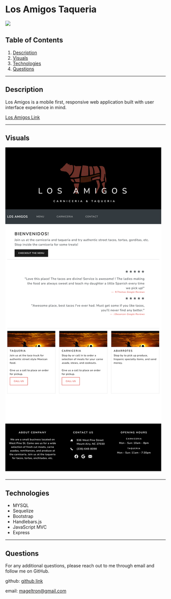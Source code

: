 # Los Amigos Taqueria

![](https://img.shields.io/badge/License-MIT-white.svg)

## Table of Contents
1. [Description](#description)
4. [Visuals](#visuals)
7. [Technologies](#technologies)
8. [Questions](#questions)

---
## Description
Los Amigos is a mobile first, responsive web application built with user interface experience in mind. 

[Los Amigos Link](https://morning-tor-09427.herokuapp.com/)

---
## Visuals
![Home Page Image](/public/images/homepage.png)

---
## Technologies
- MYSQL
- Sequelize
- Bootstrap
- Handlebars.js
- JavaScript MVC
- Express

---
## Questions
For any additional questions, please reach out to me through email and follow me on GitHub.

github: 
[github link](https://www.github.com/magdalenaperry)

email: 
mageltron@gmail.com